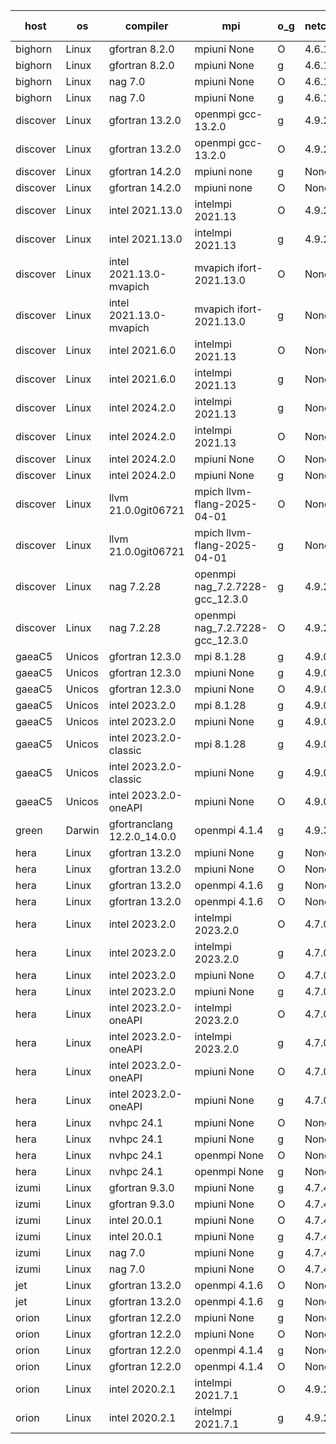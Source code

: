 

| host     | os       | compiler                              | mpi                      | o_g        | netcdf        | build       | u_pass          | u_fail          | s_pass            | s_fail            | e_pass             | e_fail             | nuopc_pass       | nuopc_fail       | artifacts link          |
|----------|----------|---------------------------------------|--------------------------|------------|---------------|-------------|-----------------|-----------------|-------------------|-------------------|--------------------|--------------------|------------------|------------------|-------------------------|
| bighorn | Linux | gfortran 8.2.0 | mpiuni None  | O | 4.6.1  | PASS | 12560 | 0 | 9 | 0 | 42 | 0 | None | None | <a href="https://github.com/esmf-org/esmf-test-artifacts/tree/fdd3d34806e83aa8268bd3e4234b00124bbeb1c5/develop/gfortran/8.2.0/O/mpiuni/None" target="_blank">fdd3d34</a> | 
| bighorn | Linux | gfortran 8.2.0 | mpiuni None  | g | 4.6.1  | PASS | 12560 | 0 | 9 | 0 | 42 | 0 | None | None | <a href="https://github.com/esmf-org/esmf-test-artifacts/tree/b4119e9f06eb528a53bae9193fdb7a047e29385e/develop/gfortran/8.2.0/g/mpiuni/None" target="_blank">b4119e9</a> | 
| bighorn | Linux | nag 7.0 | mpiuni None  | O | 4.6.1  | PASS | 12560 | 0 | 9 | 0 | 42 | 0 | None | None | <a href="https://github.com/esmf-org/esmf-test-artifacts/tree/9f3c7e4d7ebcaedf61b55aabe507b397964b2008/develop/nag/7.0/O/mpiuni/None" target="_blank">9f3c7e4</a> | 
| bighorn | Linux | nag 7.0 | mpiuni None  | g | 4.6.1  | PASS | None | None | None | None | None | None | None | None | <a href="https://github.com/esmf-org/esmf-test-artifacts/tree/9822c2496f1ebf8c86c108e1f921a0700777a7a2/develop/nag/7.0/g/mpiuni/None" target="_blank">9822c24</a> | 
| discover | Linux | gfortran 13.2.0 | openmpi gcc-13.2.0  | g | 4.9.2  | PASS | 14229 | 0 | 51 | 0 | 80 | 0 | 57 | 0 | <a href="https://github.com/esmf-org/esmf-test-artifacts/tree/ece44111f00214fb14fbea26c04f00c2a42d9b77/develop/gfortran/13.2.0/g/openmpi/gcc-13.2.0" target="_blank">ece4411</a> | 
| discover | Linux | gfortran 13.2.0 | openmpi gcc-13.2.0  | O | 4.9.2  | PASS | 14229 | 0 | 51 | 0 | 80 | 0 | 57 | 0 | <a href="https://github.com/esmf-org/esmf-test-artifacts/tree/c297659ed13bdc3f1727edbc6b1e35e7b5e945b5/develop/gfortran/13.2.0/O/openmpi/gcc-13.2.0" target="_blank">c297659</a> | 
| discover | Linux | gfortran 14.2.0 | mpiuni none  | g | None  | PASS | 12560 | 0 | 9 | 0 | 42 | 0 | None | None | <a href="https://github.com/esmf-org/esmf-test-artifacts/tree/b253d4c0ba0ffd8b8904fc6ade314624cc41e82f/develop/gfortran/14.2.0/g/mpiuni/none" target="_blank">b253d4c</a> | 
| discover | Linux | gfortran 14.2.0 | mpiuni none  | O | None  | PASS | 12560 | 0 | 9 | 0 | 42 | 0 | None | None | <a href="https://github.com/esmf-org/esmf-test-artifacts/tree/5ba253ee70befdbec10ea6fd1a33fe2a8a693eb0/develop/gfortran/14.2.0/O/mpiuni/none" target="_blank">5ba253e</a> | 
| discover | Linux | intel 2021.13.0 | intelmpi 2021.13  | O | 4.9.2  | PASS | 14229 | 0 | 51 | 0 | 80 | 0 | 57 | 0 | <a href="https://github.com/esmf-org/esmf-test-artifacts/tree/2a46ad7bb26ffd6d7f6dbb87a0dedc4d2ceec18b/develop/intel/2021.13.0/O/intelmpi/2021.13" target="_blank">2a46ad7</a> | 
| discover | Linux | intel 2021.13.0 | intelmpi 2021.13  | g | 4.9.2  | PASS | 14229 | 0 | 51 | 0 | 80 | 0 | 57 | 0 | <a href="https://github.com/esmf-org/esmf-test-artifacts/tree/885b4d57eefd29a30614109d9fa77e9cc2c9063e/develop/intel/2021.13.0/g/intelmpi/2021.13" target="_blank">885b4d5</a> | 
| discover | Linux | intel 2021.13.0-mvapich | mvapich ifort-2021.13.0  | O | None  | PASS | 14229 | 0 | 51 | 0 | 80 | 0 | 57 | 0 | <a href="https://github.com/esmf-org/esmf-test-artifacts/tree/440aeb1a8e67b095d9260f426b62b211cf33eccd/develop/intel/2021.13.0-mvapich/O/mvapich/ifort-2021.13.0" target="_blank">440aeb1</a> | 
| discover | Linux | intel 2021.13.0-mvapich | mvapich ifort-2021.13.0  | g | None  | PASS | 14229 | 0 | 51 | 0 | 80 | 0 | 57 | 0 | <a href="https://github.com/esmf-org/esmf-test-artifacts/tree/7c0bc492231a4fbc296ab3a0c23bfc687caa344d/develop/intel/2021.13.0-mvapich/g/mvapich/ifort-2021.13.0" target="_blank">7c0bc49</a> | 
| discover | Linux | intel 2021.6.0 | intelmpi 2021.13  | O | None  | PASS | 14229 | 0 | 51 | 0 | 80 | 0 | 57 | 0 | <a href="https://github.com/esmf-org/esmf-test-artifacts/tree/3cd127bad8e73aee75a03669c58f109e09dab848/develop/intel/2021.6.0/O/intelmpi/2021.13" target="_blank">3cd127b</a> | 
| discover | Linux | intel 2021.6.0 | intelmpi 2021.13  | g | None  | PASS | 14229 | 0 | 51 | 0 | 80 | 0 | 57 | 0 | <a href="https://github.com/esmf-org/esmf-test-artifacts/tree/d67d099389290b505a165c2944fed61c7893c2d5/develop/intel/2021.6.0/g/intelmpi/2021.13" target="_blank">d67d099</a> | 
| discover | Linux | intel 2024.2.0 | intelmpi 2021.13  | g | None  | PASS | 14228 | 1 | 51 | 0 | 80 | 0 | 57 | 0 | <a href="https://github.com/esmf-org/esmf-test-artifacts/tree/4913200577a96c411b3a7a9daebf0361f99911c8/develop/intel/2024.2.0/g/intelmpi/2021.13" target="_blank">4913200</a> | 
| discover | Linux | intel 2024.2.0 | intelmpi 2021.13  | O | None  | PASS | 14229 | 0 | 51 | 0 | 80 | 0 | 57 | 0 | <a href="https://github.com/esmf-org/esmf-test-artifacts/tree/cd79ffd7f77af77b1624b28106994925c63246c2/develop/intel/2024.2.0/O/intelmpi/2021.13" target="_blank">cd79ffd</a> | 
| discover | Linux | intel 2024.2.0 | mpiuni None  | O | None  | PASS | 12560 | 0 | 9 | 0 | 42 | 0 | None | None | <a href="https://github.com/esmf-org/esmf-test-artifacts/tree/8682159a79b6a7aa1f34921253c58a87b07a8f92/develop/intel/2024.2.0/O/mpiuni/None" target="_blank">8682159</a> | 
| discover | Linux | intel 2024.2.0 | mpiuni None  | g | None  | PASS | 12559 | 1 | 9 | 0 | 42 | 0 | None | None | <a href="https://github.com/esmf-org/esmf-test-artifacts/tree/569a01c7692a9a004c5002cfce0ccae62a453ba7/develop/intel/2024.2.0/g/mpiuni/None" target="_blank">569a01c</a> | 
| discover | Linux | llvm 21.0.0git06721 | mpich llvm-flang-2025-04-01  | O | None  | PASS | 14211 | 18 | 18 | 33 | 75 | 5 | 0 | 57 | <a href="https://github.com/esmf-org/esmf-test-artifacts/tree/f75311c9d4474b1c928fdfa8d47f66e59035df2d/develop/llvm/21.0.0git06721/O/mpich/llvm-flang-2025-04-01" target="_blank">f75311c</a> | 
| discover | Linux | llvm 21.0.0git06721 | mpich llvm-flang-2025-04-01  | g | None  | PASS | 14211 | 18 | 18 | 33 | 75 | 5 | 0 | 57 | <a href="https://github.com/esmf-org/esmf-test-artifacts/tree/66fd45ca61b047bfb7ff6f283a756e303c496db5/develop/llvm/21.0.0git06721/g/mpich/llvm-flang-2025-04-01" target="_blank">66fd45c</a> | 
| discover | Linux | nag 7.2.28 | openmpi nag_7.2.7228-gcc_12.3.0  | g | 4.9.2  | PASS | 14229 | 0 | 51 | 0 | 80 | 0 | 56 | 1 | <a href="https://github.com/esmf-org/esmf-test-artifacts/tree/41a30cf0663e85a11235c13babd9a2973996547a/develop/nag/7.2.28/g/openmpi/nag_7.2.7228-gcc_12.3.0" target="_blank">41a30cf</a> | 
| discover | Linux | nag 7.2.28 | openmpi nag_7.2.7228-gcc_12.3.0  | O | 4.9.2  | PASS | 14229 | 0 | 51 | 0 | 80 | 0 | 56 | 1 | <a href="https://github.com/esmf-org/esmf-test-artifacts/tree/cada24b404e1e7b17175668ced40644db3435ff9/develop/nag/7.2.28/O/openmpi/nag_7.2.7228-gcc_12.3.0" target="_blank">cada24b</a> | 
| gaeaC5 | Unicos | gfortran 12.3.0 | mpi 8.1.28  | g | 4.9.0  | PASS | None | None | None | None | None | None | None | None | <a href="https://github.com/esmf-org/esmf-test-artifacts/tree/b382465d33694c0a5827f0c609615b5abca25adb/develop/gfortran/12.3.0/g/mpi/8.1.28" target="_blank">b382465</a> | 
| gaeaC5 | Unicos | gfortran 12.3.0 | mpiuni None  | g | 4.9.0  | PASS | None | None | None | None | None | None | None | None | <a href="https://github.com/esmf-org/esmf-test-artifacts/tree/8a6f54263bf4ec052f92e4ba1d4693bf83295c3b/develop/gfortran/12.3.0/g/mpiuni/None" target="_blank">8a6f542</a> | 
| gaeaC5 | Unicos | gfortran 12.3.0 | mpiuni None  | O | 4.9.0  | PASS | 12560 | 0 | 9 | 0 | 42 | 0 | None | None | <a href="https://github.com/esmf-org/esmf-test-artifacts/tree/120e510b5ab7b58b1573791fed23a7b1a0d0df52/develop/gfortran/12.3.0/O/mpiuni/None" target="_blank">120e510</a> | 
| gaeaC5 | Unicos | intel 2023.2.0 | mpi 8.1.28  | g | 4.9.0  | PASS | None | None | None | None | None | None | None | None | <a href="https://github.com/esmf-org/esmf-test-artifacts/tree/fa0432aaa551e89a980a35596e2b5da191fc7ea2/develop/intel/2023.2.0/g/mpi/8.1.28" target="_blank">fa0432a</a> | 
| gaeaC5 | Unicos | intel 2023.2.0 | mpiuni None  | g | 4.9.0  | PASS | None | None | None | None | None | None | None | None | <a href="https://github.com/esmf-org/esmf-test-artifacts/tree/dabf82b7f995ee1bee95fb51489c1c97a4f5baa8/develop/intel/2023.2.0/g/mpiuni/None" target="_blank">dabf82b</a> | 
| gaeaC5 | Unicos | intel 2023.2.0-classic | mpi 8.1.28  | g | 4.9.0  | PASS | 14229 | 0 | 51 | 0 | 80 | 0 | 57 | 0 | <a href="https://github.com/esmf-org/esmf-test-artifacts/tree/8ad6280898b75162fcb3faf377b71c8f59263813/develop/intel/2023.2.0-classic/g/mpi/8.1.28" target="_blank">8ad6280</a> | 
| gaeaC5 | Unicos | intel 2023.2.0-classic | mpiuni None  | g | 4.9.0  | PASS | None | None | None | None | None | None | None | None | <a href="https://github.com/esmf-org/esmf-test-artifacts/tree/5b53d7d86fefad0b16d2081e475919a4e75d652a/develop/intel/2023.2.0-classic/g/mpiuni/None" target="_blank">5b53d7d</a> | 
| gaeaC5 | Unicos | intel 2023.2.0-oneAPI | mpiuni None  | O | 4.9.0  | PASS | 12560 | 0 | 9 | 0 | 42 | 0 | None | None | <a href="https://github.com/esmf-org/esmf-test-artifacts/tree/d1afa5dfdeb372d1f8e0cf32c70c22652371cbf6/develop/intel/2023.2.0-oneAPI/O/mpiuni/None" target="_blank">d1afa5d</a> | 
| green | Darwin | gfortranclang 12.2.0_14.0.0 | openmpi 4.1.4  | g | 4.9.3  | PASS | 14229 | 0 | 51 | 0 | 66 | 14 | 58 | 0 | <a href="https://github.com/esmf-org/esmf-test-artifacts/tree/2cc86bf33acae7fe68a217872064bb9dcf8085c0/develop/gfortranclang/12.2.0_14.0.0/g/openmpi/4.1.4" target="_blank">2cc86bf</a> | 
| hera | Linux | gfortran 13.2.0 | mpiuni None  | g | None  | PASS | 12560 | 0 | 9 | 0 | 42 | 0 | None | None | <a href="https://github.com/esmf-org/esmf-test-artifacts/tree/7006380d9c595f6ba2a1917565342ece4bbda5d4/develop/gfortran/13.2.0/g/mpiuni/None" target="_blank">7006380</a> | 
| hera | Linux | gfortran 13.2.0 | mpiuni None  | O | None  | PASS | 12560 | 0 | 9 | 0 | 42 | 0 | None | None | <a href="https://github.com/esmf-org/esmf-test-artifacts/tree/7e62ff3c2d225b8ec4875165b3300a280ee568a2/develop/gfortran/13.2.0/O/mpiuni/None" target="_blank">7e62ff3</a> | 
| hera | Linux | gfortran 13.2.0 | openmpi 4.1.6  | g | None  | PASS | 14229 | 0 | 51 | 0 | 80 | 0 | 57 | 0 | <a href="https://github.com/esmf-org/esmf-test-artifacts/tree/0fce32f87af70246cd6e27015e7e786f7991640a/develop/gfortran/13.2.0/g/openmpi/4.1.6" target="_blank">0fce32f</a> | 
| hera | Linux | gfortran 13.2.0 | openmpi 4.1.6  | O | None  | PASS | 14229 | 0 | 51 | 0 | 80 | 0 | 57 | 0 | <a href="https://github.com/esmf-org/esmf-test-artifacts/tree/b414207a78893fd9a7956f6e1380e021017a058c/develop/gfortran/13.2.0/O/openmpi/4.1.6" target="_blank">b414207</a> | 
| hera | Linux | intel 2023.2.0 | intelmpi 2023.2.0  | O | 4.7.0  | PASS | 14229 | 0 | 51 | 0 | 80 | 0 | 57 | 0 | <a href="https://github.com/esmf-org/esmf-test-artifacts/tree/addf800788645c009c903c286645a386665270f8/develop/intel/2023.2.0/O/intelmpi/2023.2.0" target="_blank">addf800</a> | 
| hera | Linux | intel 2023.2.0 | intelmpi 2023.2.0  | g | 4.7.0  | PASS | 14229 | 0 | 51 | 0 | 80 | 0 | 57 | 0 | <a href="https://github.com/esmf-org/esmf-test-artifacts/tree/9f58df2dc3c5c969f8a643cd7070776e8f7f4773/develop/intel/2023.2.0/g/intelmpi/2023.2.0" target="_blank">9f58df2</a> | 
| hera | Linux | intel 2023.2.0 | mpiuni None  | O | 4.7.0  | PASS | 12560 | 0 | 9 | 0 | 42 | 0 | None | None | <a href="https://github.com/esmf-org/esmf-test-artifacts/tree/792c201c2789825e9acc2ab5c70f6d0635da6dec/develop/intel/2023.2.0/O/mpiuni/None" target="_blank">792c201</a> | 
| hera | Linux | intel 2023.2.0 | mpiuni None  | g | 4.7.0  | PASS | 12560 | 0 | 9 | 0 | 42 | 0 | None | None | <a href="https://github.com/esmf-org/esmf-test-artifacts/tree/7c14fea1ca814bdbf9a53acfdc5a8c81d7572b0c/develop/intel/2023.2.0/g/mpiuni/None" target="_blank">7c14fea</a> | 
| hera | Linux | intel 2023.2.0-oneAPI | intelmpi 2023.2.0  | O | 4.7.0  | PASS | None | None | None | None | None | None | None | None | <a href="https://github.com/esmf-org/esmf-test-artifacts/tree/713bc846931dbf0afee7eff4eba1886da0e9ad6e/develop/intel/2023.2.0-oneAPI/O/intelmpi/2023.2.0" target="_blank">713bc84</a> | 
| hera | Linux | intel 2023.2.0-oneAPI | intelmpi 2023.2.0  | g | 4.7.0  | PASS | 14229 | 0 | 51 | 0 | 80 | 0 | 57 | 0 | <a href="https://github.com/esmf-org/esmf-test-artifacts/tree/8eb489443f038c516964cc0927b67910f259b56d/develop/intel/2023.2.0-oneAPI/g/intelmpi/2023.2.0" target="_blank">8eb4894</a> | 
| hera | Linux | intel 2023.2.0-oneAPI | mpiuni None  | O | 4.7.0  | PASS | 12560 | 0 | 9 | 0 | 42 | 0 | None | None | <a href="https://github.com/esmf-org/esmf-test-artifacts/tree/5ac534706d4d10a9b5455f2cc27d513723986fec/develop/intel/2023.2.0-oneAPI/O/mpiuni/None" target="_blank">5ac5347</a> | 
| hera | Linux | intel 2023.2.0-oneAPI | mpiuni None  | g | 4.7.0  | PASS | 12560 | 0 | 9 | 0 | 42 | 0 | None | None | <a href="https://github.com/esmf-org/esmf-test-artifacts/tree/40004696a0b454dafbae24150eb496050b4a68c9/develop/intel/2023.2.0-oneAPI/g/mpiuni/None" target="_blank">4000469</a> | 
| hera | Linux | nvhpc 24.1 | mpiuni None  | O | None  | PASS | 12560 | 0 | 9 | 0 | 42 | 0 | None | None | <a href="https://github.com/esmf-org/esmf-test-artifacts/tree/3368c77a463361da1eace00773b4f3b071028e54/develop/nvhpc/24.1/O/mpiuni/None" target="_blank">3368c77</a> | 
| hera | Linux | nvhpc 24.1 | mpiuni None  | g | None  | PASS | 12560 | 0 | 9 | 0 | 42 | 0 | None | None | <a href="https://github.com/esmf-org/esmf-test-artifacts/tree/746b2ba15b1d4e3226d261dcdec6eb67af4dc25f/develop/nvhpc/24.1/g/mpiuni/None" target="_blank">746b2ba</a> | 
| hera | Linux | nvhpc 24.1 | openmpi None  | O | None  | PASS | 14229 | 0 | 51 | 0 | 80 | 0 | 57 | 0 | <a href="https://github.com/esmf-org/esmf-test-artifacts/tree/a9f668e66294be33817640ccf0bc4b41c9021632/develop/nvhpc/24.1/O/openmpi/None" target="_blank">a9f668e</a> | 
| hera | Linux | nvhpc 24.1 | openmpi None  | g | None  | PASS | 14229 | 0 | 51 | 0 | 80 | 0 | 57 | 0 | <a href="https://github.com/esmf-org/esmf-test-artifacts/tree/21ee033581bd7fe83b0b19d300a42c326f4799af/develop/nvhpc/24.1/g/openmpi/None" target="_blank">21ee033</a> | 
| izumi | Linux | gfortran 9.3.0 | mpiuni None  | g | 4.7.4  | PASS | 12560 | 0 | 9 | 0 | 42 | 0 | None | None | <a href="https://github.com/esmf-org/esmf-test-artifacts/tree/4d79bff448e7a38382130e7e439b34239fb4ad39/develop/gfortran/9.3.0/g/mpiuni/None" target="_blank">4d79bff</a> | 
| izumi | Linux | gfortran 9.3.0 | mpiuni None  | O | 4.7.4  | PASS | 12560 | 0 | 9 | 0 | 42 | 0 | None | None | <a href="https://github.com/esmf-org/esmf-test-artifacts/tree/f83d7b973185f3e12f7b89d1402f1c2a34ae74bd/develop/gfortran/9.3.0/O/mpiuni/None" target="_blank">f83d7b9</a> | 
| izumi | Linux | intel 20.0.1 | mpiuni None  | O | 4.7.4  | PASS | 12560 | 0 | 9 | 0 | 42 | 0 | None | None | <a href="https://github.com/esmf-org/esmf-test-artifacts/tree/9a71f5d28c4e349d7e7bc915762398c92d22fc0c/develop/intel/20.0.1/O/mpiuni/None" target="_blank">9a71f5d</a> | 
| izumi | Linux | intel 20.0.1 | mpiuni None  | g | 4.7.4  | PASS | 12560 | 0 | 9 | 0 | 42 | 0 | None | None | <a href="https://github.com/esmf-org/esmf-test-artifacts/tree/e3cc867bb37fbea6af4ae978f33422d9132f8dcb/develop/intel/20.0.1/g/mpiuni/None" target="_blank">e3cc867</a> | 
| izumi | Linux | nag 7.0 | mpiuni None  | g | 4.7.4  | PASS | 12560 | 0 | 9 | 0 | 42 | 0 | None | None | <a href="https://github.com/esmf-org/esmf-test-artifacts/tree/2f04d250411201ffa0c536dd952e971c0584909d/develop/nag/7.0/g/mpiuni/None" target="_blank">2f04d25</a> | 
| izumi | Linux | nag 7.0 | mpiuni None  | O | 4.7.4  | PASS | 12560 | 0 | 9 | 0 | 42 | 0 | None | None | <a href="https://github.com/esmf-org/esmf-test-artifacts/tree/763e915707905739dbd3e3fba12e46510554898c/develop/nag/7.0/O/mpiuni/None" target="_blank">763e915</a> | 
| jet | Linux | gfortran 13.2.0 | openmpi 4.1.6  | O | None  | PASS | 14229 | 0 | 51 | 0 | 80 | 0 | 57 | 0 | <a href="https://github.com/esmf-org/esmf-test-artifacts/tree/6d144c9356be847b669bff79858240c063a8f0a3/develop/gfortran/13.2.0/O/openmpi/4.1.6" target="_blank">6d144c9</a> | 
| jet | Linux | gfortran 13.2.0 | openmpi 4.1.6  | g | None  | PASS | 14229 | 0 | 51 | 0 | 80 | 0 | 57 | 0 | <a href="https://github.com/esmf-org/esmf-test-artifacts/tree/938f63a009d5968eb68476b874eceb4d27c4f389/develop/gfortran/13.2.0/g/openmpi/4.1.6" target="_blank">938f63a</a> | 
| orion | Linux | gfortran 12.2.0 | mpiuni None  | g | None  | PASS | 12560 | 0 | 9 | 0 | 42 | 0 | None | None | <a href="https://github.com/esmf-org/esmf-test-artifacts/tree/983ef9cbf6ba5d91e61d42a4380290e56a7d7cf7/develop/gfortran/12.2.0/g/mpiuni/None" target="_blank">983ef9c</a> | 
| orion | Linux | gfortran 12.2.0 | mpiuni None  | O | None  | PASS | 12560 | 0 | 9 | 0 | 42 | 0 | None | None | <a href="https://github.com/esmf-org/esmf-test-artifacts/tree/0aacaa8af80047554d5dbb6feead34b9ae67afa3/develop/gfortran/12.2.0/O/mpiuni/None" target="_blank">0aacaa8</a> | 
| orion | Linux | gfortran 12.2.0 | openmpi 4.1.4  | g | None  | PASS | 14229 | 0 | 51 | 0 | 80 | 0 | 57 | 0 | <a href="https://github.com/esmf-org/esmf-test-artifacts/tree/9023855f6232dcbd8f79dfd3bdab0cd6872da0e3/develop/gfortran/12.2.0/g/openmpi/4.1.4" target="_blank">9023855</a> | 
| orion | Linux | gfortran 12.2.0 | openmpi 4.1.4  | O | None  | PASS | 14229 | 0 | 51 | 0 | 80 | 0 | 57 | 0 | <a href="https://github.com/esmf-org/esmf-test-artifacts/tree/86916b091d0c0cce85ad4e1eb12a714eb68f48ab/develop/gfortran/12.2.0/O/openmpi/4.1.4" target="_blank">86916b0</a> | 
| orion | Linux | intel 2020.2.1 | intelmpi 2021.7.1  | O | 4.9.2  | PASS | 14229 | 0 | 51 | 0 | 80 | 0 | 57 | 0 | <a href="https://github.com/esmf-org/esmf-test-artifacts/tree/6c430582bc8b7aa638a096b3eb0d26ba7c7f314d/develop/intel/2020.2.1/O/intelmpi/2021.7.1" target="_blank">6c43058</a> | 
| orion | Linux | intel 2020.2.1 | intelmpi 2021.7.1  | g | 4.9.2  | PASS | 14229 | 0 | 51 | 0 | 80 | 0 | 57 | 0 | <a href="https://github.com/esmf-org/esmf-test-artifacts/tree/6059b9f327a0750bc0f75aa73305bac0a116dce1/develop/intel/2020.2.1/g/intelmpi/2021.7.1" target="_blank">6059b9f</a> | 
